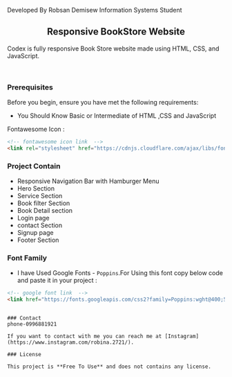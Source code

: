 
Developed By Robsan Demisew Information Systems Student
  <h2 align="center">Responsive BookStore Website</h2>

  Codex is fully responsive Book Store website made using HTML, CSS, and JavaScript.

</div>

<br />


### Prerequisites

Before you begin, ensure you have met the following requirements:

* You Should Know Basic or Intermediate of HTML ,CSS and JavaScript

Fontawesome Icon :
```html
<!-- fontawesome icon link  -->
<link rel="stylesheet" href="https://cdnjs.cloudflare.com/ajax/libs/font-awesome/6.3.0/css/all.min.css"/>
```

### Project Contain

* Responsive Navigation Bar with Hamburger Menu
* Hero Section
* Service Section
* Book filter Section
* Book Detail section
* Login page
* contact Section
* Signup page
* Footer Section

### Font Family
 
 * I have Used Google Fonts - `Poppins`.For Using this font copy below code and paste it in your project :
 
 ```html
 <!-- google font link  -->
 <link href="https://fonts.googleapis.com/css2?family=Poppins:wght@400;500;600;700;800;900&amp;display=swap" rel="stylesheet">
 ```

```

### Contact
phone-0996881921

If you want to contact with me you can reach me at [Instagram](https://www.instagram.com/robina.2721/).

### License

This project is **Free To Use** and does not contains any license.
